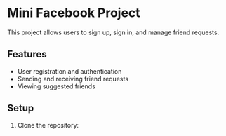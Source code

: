 # Mini Facebook Project

This project allows users to sign up, sign in, and manage friend requests.

## Features

- User registration and authentication
- Sending and receiving friend requests
- Viewing suggested friends

## Setup

1. Clone the repository:
